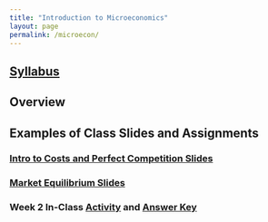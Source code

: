 ```yaml
---
title: "Introduction to Microeconomics"
layout: page
permalink: /microecon/
---
```


## [Syllabus](https://github.com/user-attachments/files/22895843/Intro_Microeconomics_Syllabus.pdf)

## Overview


## Examples of Class Slides and Assignments
### [Intro to Costs and Perfect Competition Slides](https://github.com/user-attachments/files/22896083/Intro_Micro_W8_Mon.pdf)
### [Market Equilibrium Slides](https://github.com/user-attachments/files/22896094/Intro_Micro_W2_Wed.pdf)
### Week 2 In-Class [Activity](https://github.com/user-attachments/files/22896113/IC_2.pdf) and [Answer Key](https://github.com/user-attachments/files/22896115/IC_2ak.pdf)
